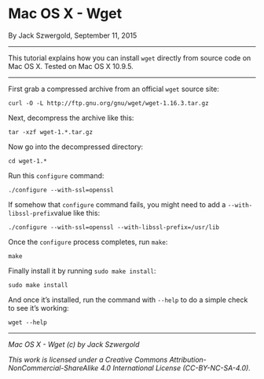 # Mac OS X - Wget

By Jack Szwergold, September 11, 2015

***

This tutorial explains how you can install `wget` directly from source code on Mac OS X. Tested on Mac OS X 10.9.5.

***

First grab a compressed archive from an official `wget` source site:

	curl -O -L http://ftp.gnu.org/gnu/wget/wget-1.16.3.tar.gz

Next, decompress the archive like this:

	tar -xzf wget-1.*.tar.gz

Now go into the decompressed directory:

	cd wget-1.*
	
Run this `configure` command:

	./configure --with-ssl=openssl

If somehow that `configure` command fails, you might need to add a `--with-libssl-prefix`value like this:

	./configure --with-ssl=openssl --with-libssl-prefix=/usr/lib

Once the `configure` process completes, run `make`:

	make

Finally install it by running `sudo make install`:

	sudo make install

And once it’s installed, run the command with `--help` to do a simple check to see it’s working:

	wget --help

***

*Mac OS X - Wget (c) by Jack Szwergold*

*This work is licensed under a Creative Commons Attribution-NonCommercial-ShareAlike 4.0 International License (CC-BY-NC-SA-4.0).*